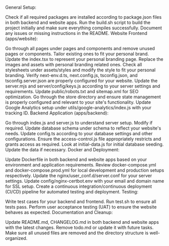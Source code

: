 General Setup:

 Check if all required packages are installed according to package.json files in both backend and website apps.
 Run the build.sh script to build the project initially and make sure everything compiles successfully.
 Document any issues or missing instructions in the README.
Website Frontend (apps/website):

 Go through all pages under pages and components and remove unused pages or components. Tailor existing ones to fit your personal brand.
 Update the index.tsx to represent your personal branding page.
 Replace the images and assets with personal branding related ones.
 Check all stylesheets under assets/styles and modify the style to fit your personal branding.
 Verify next-env.d.ts, next.config.js, tsconfig.json, and tsconfig.server.json are properly configured for your website.
 Update the server.mjs and server/config/keys.js according to your server settings and requirements.
 Update public/robots.txt and sitemap.xml for SEO optimization.
 Go through the store directory and ensure state management is properly configured and relevant to your site's functionality.
 Update Google Analytics setup under utils/google-analytics/index.js with your tracking ID.
Backend Application (apps/backend):

 Go through index.js and server.js to understand server setup. Modify if required.
 Update database schema under schema to reflect your website's needs.
 Update config.ts according to your database settings and other configurations.
 Ensure the access-control.js file appropriately restricts and grants access as required.
 Look at initial-data.js for initial database seeding. Update the data if necessary.
Docker and Deployment:

 Update Dockerfile in both backend and website apps based on your environment and application requirements.
 Review docker-compose.yml and docker-compose.prod.yml for local development and production setups respectively.
 Update the nginx/user_conf.d/server.conf for your server settings.
 Update config/nginx-certbot.env with your email and domain name for SSL setup.
 Create a continuous integration/continuous deployment (CI/CD) pipeline for automated testing and deployment.
Testing:

 Write test cases for your backend and frontend. Run test.sh to ensure all tests pass.
 Perform user acceptance testing (UAT) to ensure the website behaves as expected.
Documentation and Cleanup:

 Update README.md, CHANGELOG.md in both backend and website apps with the latest changes.
 Remove todo.md or update it with future tasks.
 Make sure all unused files are removed and the directory structure is well-organized.